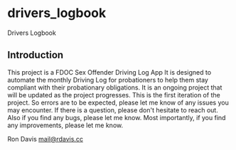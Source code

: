 # drivers_logbook

Drivers Logbook

## Introduction

This project is a FDOC Sex Offender Driving Log App
It is designed to automate the monthly Driving Log for probationers
to help them stay compliant with their probationary obligations.
It is an ongoing project that will be updated as the project progresses.
This is the first iteration of the project.
So errors are to be expected, please let me know of any issues you may encounter.
If there is a question, please don't hesitate to reach out.
Also if you find any bugs, please let me know.
Most importantly, if you find any improvements, please let me know.

Ron Davis
mail@rdavis.cc